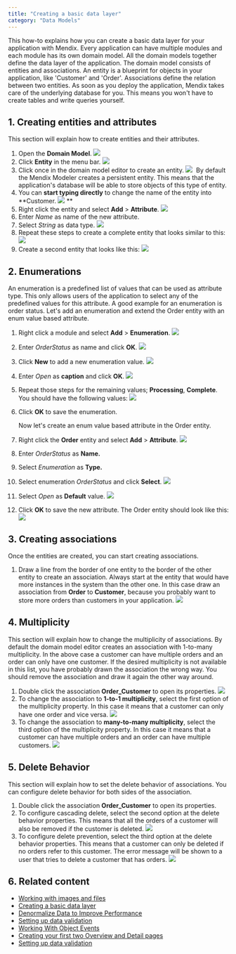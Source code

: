 ```yaml
---
title: "Creating a basic data layer"
category: "Data Models"
---
```


This how-to explains how you can create a basic data layer for your application with Mendix. Every application can have multiple modules and each module has its own domain model. All the domain models together define the data layer of the application. The domain model consists of entities and associations. An entity is a blueprint for objects in your application, like 'Customer' and 'Order'. Associations define the relation between two entities. As soon as you deploy the application, Mendix takes care of the underlying database for you. This means you won't have to create tables and write queries yourself.

## 1\. Creating entities and attributes

This section will explain how to create entities and their attributes.

1.  Open the **Domain Model**.
    ![](attachments/2949123/16842753.png)
2.  Click **Entity** in the menu bar.
    ![](attachments/2949123/16842754.png) 
3.  Click once in the domain model editor to create an entity.
    ![](attachments/2949123/16842755.png) 
    By default the Mendix Modeler creates a persistent entity. This means that the application's database will be able to store objects of this type of entity.
4.  You can **start typing directly** to change the name of the entity into **Customer.
    ![](attachments/2949123/16842756.png) **
5.  Right click the entity and select **Add** > **Attribute**.
    ![](attachments/2949123/16842757.png)
6.  Enter _Name_ as name of the new attribute.
7.  Select _String_ as data type.
    ![](attachments/2949123/16842759.png)
8.  Repeat these steps to create a complete entity that looks similar to this:
    ![](attachments/2949123/16842760.png)
9.  Create a second entity that looks like this:
    ![](attachments/2949123/16842761.png)

## 2\. Enumerations

An enumeration is a predefined list of values that can be used as attribute type. This only allows users of the application to select any of the predefined values for this attribute. A good example for an enumeration is order status. Let's add an enumeration and extend the Order entity with an enum value based attribute.

1.  Right click a module and select **Add** > **Enumeration**.
    ![](attachments/2949123/16842763.png)
2.  Enter _OrderStatus_ as name and click **OK**.
    ![](attachments/2949123/8946638.png)
3.  Click **New** to add a new enumeration value.
    ![](attachments/2949123/16842764.png)
4.  Enter _Open_ as **caption** and click **OK**.
    ![](attachments/2949123/16842765.png)
5.  Repeat those steps for the remaining values; **Processing**, **Complete**. You should have the following values:
    ![](attachments/2949123/16842766.png)
6.  Click **OK** to save the enumeration.

    Now let's create an enum value based attribute in the Order entity.
7.  Right click the **Order** entity and select **Add** > **Attribute**.
    ![](attachments/2949123/16842767.png)
8.  Enter _OrderStatus_ as **Name.**
9.  Select _Enumeration_ as **Type.**
10.  Select enumeration _OrderStatus_ and click **Select**.
    ![](attachments/2949123/16842768.png)
11.  Select _Open_ as **Default** value.
    ![](attachments/2949123/8946644.png)
12.  Click **OK** to save the new attribute. The Order entity should look like this:
    ![](attachments/2949123/16842769.png)

## 3\. Creating associations

Once the entities are created, you can start creating associations.

1.  Draw a line from the border of one entity to the border of the other entity to create an association. Always start at the entity that would have more instances in the system than the other one. In this case draw an association from **Order** to **Customer**, because you probably want to store more orders than customers in your application.
    ![](attachments/2949123/16842770.png)

## 4\. Multiplicity

This section will explain how to change the multiplicity of associations. By default the domain model editor creates an association with 1-to-many multiplicity. In the above case a customer can have multiple orders and an order can only have one customer. If the desired multiplicity is not available in this list, you have probably drawn the association the wrong way. You should remove the association and draw it again the other way around.

1.  Double click the association **Order_Customer** to open its properties.
    ![](attachments/2949123/16842771.png)
2.  To change the association to **1-to-1 multiplicity**, select the first option of the multiplicity property. In this case it means that a customer can only have one order and vice versa.
    ![](attachments/2949123/3080431.png)
3.  To change the association to **many-to-many multiplicity**, select the third option of the multiplicity property. In this case it means that a customer can have multiple orders and an order can have multiple customers.
    ![](attachments/2949123/3080432.png)

## 5\. Delete Behavior

This section will explain how to set the delete behavior of associations. You can configure delete behavior for both sides of the association.

1.  Double click the association **Order_Customer** to open its properties.
2.  To configure cascading delete, select the second option at the delete behavior properties. This means that all the orders of a customer will also be removed if the customer is deleted.
    ![](attachments/2949123/3080442.png)
3.  To configure delete prevention, select the third option at the delete behavior properties. This means that a customer can only be deleted if no orders refer to this customer. The error message will be shown to a user that tries to delete a customer that has orders.
    ![](attachments/2949123/3080444.png)

## 6\. Related content

*   [Working with images and files](working-with-images-and-files)
*   [Creating a basic data layer](creating-a-basic-data-layer)
*   [Denormalize Data to Improve Performance](denormalize-data-to-improve-performance)
*   [Setting up data validation](setting-up-data-validation)
*   [Working With Object Events](working-with-object-events)
*   [Creating your first two Overview and Detail pages](creating-your-first-two-overview-and-detail-pages)
*   [Setting up data validation](setting-up-data-validation)
